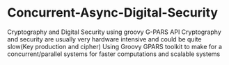 # Concurrent-Async-Digital-Security
Cryptography and Digital Security using groovy G-PARS API
Cryptography and security are usually very hardware intensive and could be quite slow(Key production and cipher)
Using Groovy GPARS toolkit to make for a concurrent/parallel systems for faster computations and scalable systems
